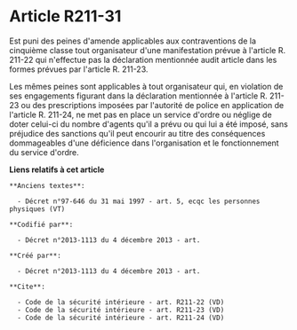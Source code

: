 # Article R211-31

Est puni des peines d'amende applicables aux contraventions de la cinquième classe tout organisateur d'une manifestation
prévue à l'article R. 211-22 qui n'effectue pas la déclaration mentionnée audit article dans les formes prévues par l'article
R. 211-23. 

Les mêmes peines sont applicables à tout organisateur qui, en violation de ses engagements figurant dans la déclaration
mentionnée à l'article R. 211-23 ou des prescriptions imposées par l'autorité de police en application de l'article R.
211-24, ne met pas en place un service d'ordre ou néglige de doter celui-ci du nombre d'agents qu'il a prévu ou qui lui a été
imposé, sans préjudice des sanctions qu'il peut encourir au titre des conséquences dommageables d'une déficience dans
l'organisation et le fonctionnement du service d'ordre.

**Liens relatifs à cet article**

	**Anciens textes**:

	  - Décret n°97-646 du 31 mai 1997 - art. 5, ecqc les personnes physiques (VT)

	**Codifié par**:

	  - Décret n°2013-1113 du 4 décembre 2013 - art.

	**Créé par**:

	  - Décret n°2013-1113 du 4 décembre 2013 - art.

	**Cite**:

	  - Code de la sécurité intérieure - art. R211-22 (VD)
	  - Code de la sécurité intérieure - art. R211-23 (VD)
	  - Code de la sécurité intérieure - art. R211-24 (VD)
